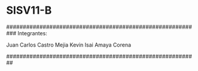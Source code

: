 # SISV11-B

###########################################################
Integrantes:

Juan Carlos Castro Mejia
Kevin Isai Amaya Corena

##########################################################
